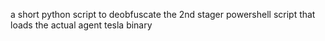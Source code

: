 a short python script to deobfuscate the 2nd stager powershell script that loads the actual agent tesla binary
